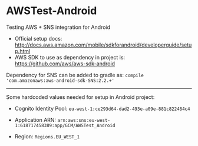 # AWSTest-Android
Testing AWS + SNS integration for Android

* Official setup docs: http://docs.aws.amazon.com/mobile/sdkforandroid/developerguide/setup.html
* AWS SDK to use as dependency in project is: https://github.com/aws/aws-sdk-android

Dependency for SNS can be added to gradle as: `compile 'com.amazonaws:aws-android-sdk-SNS:2.2.+'`

----

Some hardcoded values needed for setup in Android project:

* Cognito Identity Pool: `eu-west-1:ce293d64-dad2-493e-a09e-881c822484c4`

* Application ARN: `arn:aws:sns:eu-west-1:618717458389:app/GCM/AWSTest_Android`

* Region: `Regions.EU_WEST_1`
